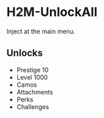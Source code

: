 # H2M-UnlockAll

Inject at the main menu.

## Unlocks

- Prestige 10
- Level 1000
- Camos
- Attachments
- Perks
- Challenges
